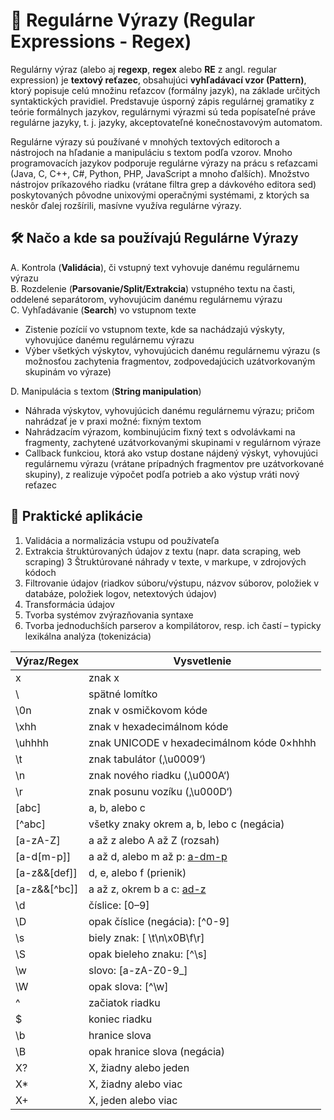 # 🔣 Regulárne Výrazy (Regular Expressions - Regex)
Regulárny výraz (alebo aj **regexp**, **regex** alebo **RE** z angl. regular expression) je **textový reťazec**, obsahujúci **vyhľadávací vzor (Pattern)**, ktorý popisuje celú množinu reťazcov 
(formálny jazyk), na základe určitých syntaktických pravidiel. Predstavuje úsporný zápis regulárnej gramatiky z teórie formálnych jazykov, regulárnymi výrazmi sú teda 
popísateľné práve regulárne jazyky, t. j. jazyky, akceptovateľné konečnostavovým automatom.

Regulárne výrazy sú používané v mnohých textových editoroch a nástrojoch na hľadanie a manipuláciu s textom podľa vzorov. 
Mnoho programovacích jazykov podporuje regulárne výrazy na prácu s reťazcami (Java, C, C++, C#, Python, PHP, JavaScript a mnoho ďalších). Množstvo nástrojov príkazového riadku 
(vrátane filtra grep a dávkového editora sed) poskytovaných pôvodne unixovými operačnými systémami, z ktorých sa neskôr ďalej rozšírili, masívne využíva regulárne výrazy.

## 🛠️ Načo a kde sa používajú Regulárne Výrazy
A. Kontrola (**Validácia**), či vstupný text vyhovuje danému regulárnemu výrazu  
B. Rozdelenie (**Parsovanie/Split/Extrakcia**) vstupného textu na časti, oddelené separátorom, vyhovujúcim danému regulárnemu výrazu  
C. Vyhľadávanie (**Search**) vo vstupnom texte  
  - Zistenie pozícií vo vstupnom texte, kde sa nachádzajú výskyty, vyhovujúce danému regulárnemu výrazu  
  - Výber všetkých výskytov, vyhovujúcich danému regulárnemu výrazu (s možnosťou zachytenia fragmentov, zodpovedajúcich uzátvorkovaným skupinám vo výraze)  

D. Manipulácia s textom (**String manipulation**)  
  - Náhrada výskytov, vyhovujúcich danému regulárnemu výrazu; pričom nahrádzať je v praxi možné:
fixným textom
  - Nahrádzacím výrazom, kombinujúcim fixný text s odvolávkami na fragmenty, zachytené uzátvorkovanými skupinami v regulárnom výraze
  - Callback funkciou, ktorá ako vstup dostane nájdený výskyt, vyhovujúci regulárnemu výrazu (vrátane prípadných fragmentov pre uzátvorkované skupiny), z realizuje výpočet podľa potrieb a ako výstup vráti nový reťazec

## 🧰 Praktické aplikácie
1. Validácia a normalizácia vstupu od používateľa
2. Extrakcia štruktúrovaných údajov z textu (napr. data scraping, web scraping)
3 Štruktúrované náhrady v texte, v markupe, v zdrojových kódoch
4. Filtrovanie údajov (riadkov súboru/výstupu, názvov súborov, položiek v databáze, položiek logov, netextových údajov)
5. Transformácia údajov
6. Tvorba systémov zvýrazňovania syntaxe
7. Tvorba jednoduchších parserov a kompilátorov, resp. ich častí – typicky lexikálna analýza (tokenizácia)

| Výraz/Regex  | Vysvetlenie                                 |
|--------------|---------------------------------------------|
| x            | znak x                                      |
| \\           | spätné lomítko                              |
| \0n          | znak v osmičkovom kóde                      |
| \xhh         | znak v hexadecimálnom kóde                  |
| \uhhhh       | znak UNICODE v hexadecimálnom kóde 0×hhhh   |
| \t           | znak tabulátor (‚\u0009‘)                   |
| \n           | znak nového riadku (‚\u000A‘)               |
| \r           | znak posunu vozíku (‚\u000D‘)               |
| [abc]        | a, b, alebo c                               |
| [^abc]       | všetky znaky okrem a, b, lebo c (negácia)   |
| [a-zA-Z]     | a až z alebo A až Z (rozsah)                |
| [a-d[m-p]]   | a až d, alebo m až p: [a-dm-p](zjednotenie) |
| [a-z&&[def]] | d, e, alebo f (prienik)                     |
| [a-z&&[^bc]] | a až z, okrem b a c: [ad-z](rozdiel)        |
| \d           | číslice: [0–9]                              |
| \D           | opak číslice (negácia): [^0-9]              |
| \s           | biely znak: [ \t\n\x0B\f\r]                 |
| \S           | opak bieleho znaku: [^\s]                   |
| \w           | slovo: [a-zA-Z0-9_]                         |
| \W           | opak slova: [^\w]                           |
| ^            | začiatok riadku                             |
| $            | koniec riadku                               |
| \b           | hranice slova                               |
| \B           | opak hranice slova (negácia)                |
| X?           | X, žiadny alebo jeden                       |
| X*           | X, žiadny alebo viac                        |
| X+           | X, jeden alebo viac                         |
